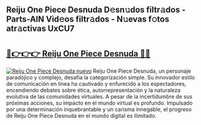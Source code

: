 ## Reiju One Piece Desnuda D𝚎sn𝚞dos filtr𝚊dos - Parts-AIN Vid𝚎os filtr𝚊dos - N𝚞evas f𝚘tos atr𝚊ctivas UxCU7

# <h2><a href="http://mbafo71.tromn.icu/?c=Reiju+One+Piece+Desnuda">🔗👉👉👉 Reiju One Piece Desnuda 🔗🔗</a></h2>

[![Reiju One Piece Desnuda nuevo](https://i.imgur.com/pEAQMta.gif)](http://mbafo71.tromn.icu/?c=Reiju+One+Piece+Desnuda)
Reiju One Piece Desnuda, un personaje paradójico y complejo, desafía la categorización simple. Su innovador estilo de comunicación en línea ha cautivado y enfurecido a los espectadores, encendiendo debates sobre ética, autorrepresentación y la naturaleza evolutiva de las comunidades virtuales. A pesar de la incertidumbre de sus próximas acciones, su impacto en el mundo virtual es profundo. Impulsado por una determinación inquebrantable y un carisma innegable, el progreso de Reiju One Piece Desnuda en el mundo digital es ilimitado.
